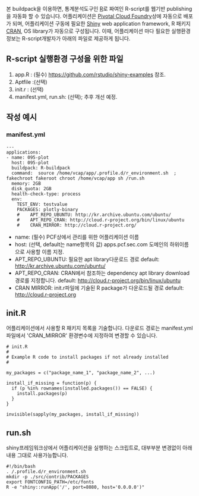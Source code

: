 본 buildpack을 이용하면,  통계분석도구인 [R](http://www.r-project.org/)로 짜여인 R-script를 웹기반 publishing을 자동화 할 수 있습니다.
어플리케이션은 [Pivotal Cloud Foundry](https://pivotal.io/platform)상에 자동으로 배포가 되며, 어플리케이션 구동에 필요한 [Shiny](https://shiny.rstudio.com/) web application framework, R 패키지 [CRAN](http://cran.r-project.org/), OS library가 자동으로 구성됩니다.
이때, 어플리케이션 마다 필요한 실행환경정보는 R-script개발자가 아래의 파일로 제공하게 됩니다.

##  R-script 실행환경 구성을 위한 파일

1. app.R : (필수)  https://github.com/rstudio/shiny-examples 참조.
2. Aptfile :(선택)
3. init.r  : (선택)
4. manifest.yml, run.sh: (선택); 추후 개선 예정.

## 작성 예시

### manifest.yml
```
---
applications:
- name: 095-plot
  host: 095-plot
  buildpack: R-buildpack
  command:  source /home/vcap/app/.profile.d/r_environment.sh  ;  fakechroot fakeroot chroot /home/vcap/app sh /run.sh
  memory: 2GB
  disk_quota: 2GB
  health-check-type: process
  env:
    TEST_ENV: testvalue
    PACKAGES: plotly-binary
    #    APT_REPO_UBUNTU: http://kr.archive.ubuntu.com/ubuntu/
    #    APT_REPO_CRAN: http://cloud.r-project.org/bin/linux/ubuntu 
    #    CRAN_MIRROR: http://cloud.r-project.org/
```
- name: (필수) PCF상에서 관리를 위한 어플리케이션 이름
- host: (선택, default는 name항목의 값) apps.pcf.sec.com 도메인의 하위이름으로 사용할 이름 지정.
- APT_REPO_UBUNTU: 필요한 apt library다운로드 경로 default: http://kr.archive.ubuntu.com/ubuntu/
- APT_REPO_CRAN: CRAN에서 참조하는 dependency apt library download경로를 지정합니다. default: http://cloud.r-project.org/bin/linux/ubuntu 
- CRAN MIRROR: init.r파일에 기술된 R package가 다운로드될 경로 default: http://cloud.r-project.org


## init.R
어플리케이션에서 사용할 R 패키지 목록을 기술합니다.  다운로드 경로는 manifest.yml파일에서 'CRAN_MIRROR' 환경변수에 지정하여 변경할 수 있습니다.

```
# init.R
#
# Example R code to install packages if not already installed
#

my_packages = c("package_name_1", "package_name_2", ...)

install_if_missing = function(p) {
  if (p %in% rownames(installed.packages()) == FALSE) {
    install.packages(p)
  }
}

invisible(sapply(my_packages, install_if_missing))
```

## run.sh
shiny프레임워크상에서 어플리케이션을 실행하는 스크립트로, 대부부분 변경없이 아래내용 그대로 사용가능합니다.

```
#!/bin/bash
. /.profile.d/r_environment.sh
mkdir -p ./src/contrib/PACKAGES
export FONTCONFIG_PATH=/etc/fonts
R -e "shiny::runApp('/', port=8080, host='0.0.0.0')"
```
